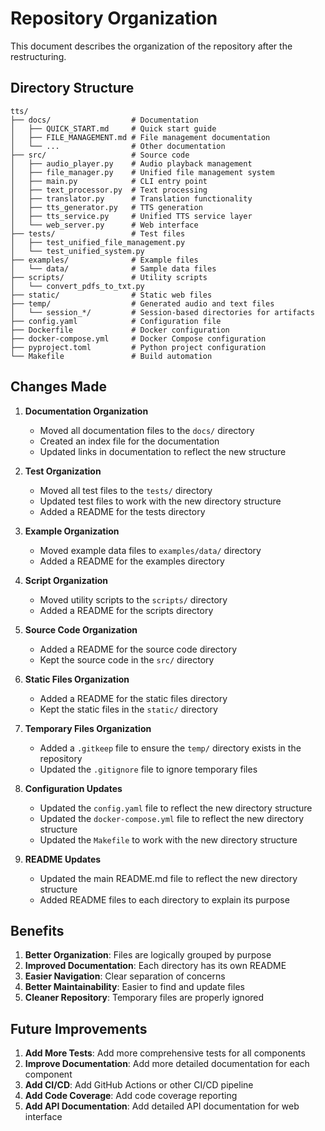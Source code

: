 # Repository Organization

This document describes the organization of the repository after the restructuring.

## Directory Structure

```
tts/
├── docs/                  # Documentation
│   ├── QUICK_START.md     # Quick start guide
│   ├── FILE_MANAGEMENT.md # File management documentation
│   └── ...                # Other documentation
├── src/                   # Source code
│   ├── audio_player.py    # Audio playback management
│   ├── file_manager.py    # Unified file management system
│   ├── main.py            # CLI entry point
│   ├── text_processor.py  # Text processing
│   ├── translator.py      # Translation functionality
│   ├── tts_generator.py   # TTS generation
│   ├── tts_service.py     # Unified TTS service layer
│   └── web_server.py      # Web interface
├── tests/                 # Test files
│   ├── test_unified_file_management.py
│   └── test_unified_system.py
├── examples/              # Example files
│   └── data/              # Sample data files
├── scripts/               # Utility scripts
│   └── convert_pdfs_to_txt.py
├── static/                # Static web files
├── temp/                  # Generated audio and text files
│   └── session_*/         # Session-based directories for artifacts
├── config.yaml            # Configuration file
├── Dockerfile             # Docker configuration
├── docker-compose.yml     # Docker Compose configuration
├── pyproject.toml         # Python project configuration
└── Makefile               # Build automation
```

## Changes Made

1. **Documentation Organization**
   - Moved all documentation files to the `docs/` directory
   - Created an index file for the documentation
   - Updated links in documentation to reflect the new structure

2. **Test Organization**
   - Moved all test files to the `tests/` directory
   - Updated test files to work with the new directory structure
   - Added a README for the tests directory

3. **Example Organization**
   - Moved example data files to `examples/data/` directory
   - Added a README for the examples directory

4. **Script Organization**
   - Moved utility scripts to the `scripts/` directory
   - Added a README for the scripts directory

5. **Source Code Organization**
   - Added a README for the source code directory
   - Kept the source code in the `src/` directory

6. **Static Files Organization**
   - Added a README for the static files directory
   - Kept the static files in the `static/` directory

7. **Temporary Files Organization**
   - Added a `.gitkeep` file to ensure the `temp/` directory exists in the repository
   - Updated the `.gitignore` file to ignore temporary files

8. **Configuration Updates**
   - Updated the `config.yaml` file to reflect the new directory structure
   - Updated the `docker-compose.yml` file to reflect the new directory structure
   - Updated the `Makefile` to work with the new directory structure

9. **README Updates**
   - Updated the main README.md file to reflect the new directory structure
   - Added README files to each directory to explain its purpose

## Benefits

1. **Better Organization**: Files are logically grouped by purpose
2. **Improved Documentation**: Each directory has its own README
3. **Easier Navigation**: Clear separation of concerns
4. **Better Maintainability**: Easier to find and update files
5. **Cleaner Repository**: Temporary files are properly ignored

## Future Improvements

1. **Add More Tests**: Add more comprehensive tests for all components
2. **Improve Documentation**: Add more detailed documentation for each component
3. **Add CI/CD**: Add GitHub Actions or other CI/CD pipeline
4. **Add Code Coverage**: Add code coverage reporting
5. **Add API Documentation**: Add detailed API documentation for web interface